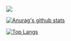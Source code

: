 

<!--
**Tomyail/Tomyail** is a ✨ _special_ ✨ repository because its `README.md` (this file) appears on your GitHub profile.

Here are some ideas to get you started:

- 🔭 I’m currently working on ...
- 🌱 I’m currently learning ...
- 👯 I’m looking to collaborate on ...
- 🤔 I’m looking for help with ...
- 💬 Ask me about ...
- 📫 How to reach me: ...
- 😄 Pronouns: ...
- ⚡ Fun fact: ...
-->

![](https://komarev.com/ghpvc/?username=Tomyail&label=PROFILE+VIEWS)

[![Anurag's github stats](https://github-readme-stats-git-masterrstaa-rickstaa.vercel.app/api?username=Tomyail)](https://github.com/anuraghazra/github-readme-stats)

[![Top Langs](https://github-readme-stats.vercel.app/api/top-langs/?username=Tomyail&layout=compact)](https://github.com/anuraghazra/github-readme-stats)
